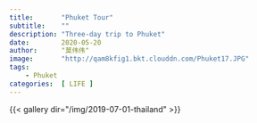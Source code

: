 ```yaml
---
title:       "Phuket Tour"
subtitle:    ""
description: "Three-day trip to Phuket"
date:        2020-05-20
author:      "莫伟伟"
image:       "http://qam8kfig1.bkt.clouddn.com/Phuket17.JPG"
tags:
    - Phuket
categories:  [ LIFE ]
---
```



{{< gallery dir="/img/2019-07-01-thailand" >}}
